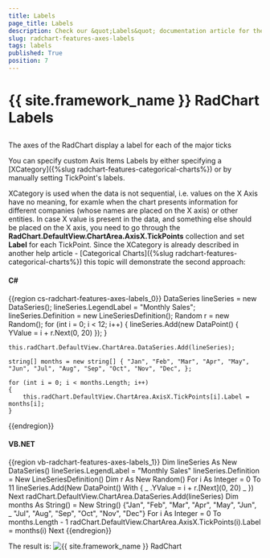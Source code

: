 ```yaml
---
title: Labels
page_title: Labels
description: Check our &quot;Labels&quot; documentation article for the RadChart {{ site.framework_name }} control.
slug: radchart-features-axes-labels
tags: labels
published: True
position: 7
---
```


# {{ site.framework_name }} RadChart Labels



## 

The axes of the RadChart display a label for each of the major ticks

You can specify custom Axis Items Labels by either specifying a [XCategory]({%slug radchart-features-categorical-charts%}) or by manually setting TickPoint's labels. 

XCategory is used when the data is not sequential, i.e. values on the X Axis have no meaning, for examle when the chart presents information for different companies (whose names are placed on the X axis) or other entities. In case X value is present in the data, and something else should be placed on the X axis, you need to go through the __RadChart.DefaultView.ChartArea.AxisX.TickPoints__ collection and set __Label__ for each TickPoint. Since the XCategory is already described in another help article - [Categorical Charts]({%slug radchart-features-categorical-charts%}) this topic will demonstrate the second approach:

#### __C#__

{{region cs-radchart-features-axes-labels_0}}
	DataSeries lineSeries = new DataSeries();
	lineSeries.LegendLabel = "Monthly Sales";
	lineSeries.Definition = new LineSeriesDefinition();
	Random r = new Random();
	for (int i = 0; i < 12; i++)
	{
	    lineSeries.Add(new DataPoint() { YValue = i + r.Next(0, 20) });
	}
	
	this.radChart.DefaultView.ChartArea.DataSeries.Add(lineSeries);
	
	string[] months = new string[] { "Jan", "Feb", "Mar", "Apr", "May", "Jun", "Jul", "Aug", "Sep", "Oct", "Nov", "Dec", };
	
	for (int i = 0; i < months.Length; i++)
	{
	    this.radChart.DefaultView.ChartArea.AxisX.TickPoints[i].Label = months[i];
	}
{{endregion}}



#### __VB.NET__

{{region vb-radchart-features-axes-labels_1}}
	Dim lineSeries As New DataSeries()
	lineSeries.LegendLabel = "Monthly Sales"
	lineSeries.Definition = New LineSeriesDefinition()
	Dim r As New Random()
	For i As Integer = 0 To 11
	    lineSeries.Add(New DataPoint() With { _
	     .YValue = i + r.[Next](0, 20) _
	    })
	Next
	radChart.DefaultView.ChartArea.DataSeries.Add(lineSeries)
	Dim months As String() = New String() {"Jan", "Feb", "Mar", "Apr", "May", "Jun", _
	 "Jul", "Aug", "Sep", "Oct", "Nov", "Dec"}
	For i As Integer = 0 To months.Length - 1
	    radChart.DefaultView.ChartArea.AxisX.TickPoints(i).Label = months(i)
	Next
{{endregion}}



The result is:
![{{ site.framework_name }} RadChart  ](images/RadChart_Features_Axes_Labels_01.png)


